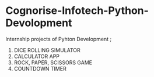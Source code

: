 # Cognorise-Infotech-Python-Devolopment
Internship projects of Pyhton Development ;
1. DICE ROLLING SIMULATOR
2. CALCULATOR APP
3. ROCK, PAPER, SCISSORS GAME
4. COUNTDOWN TIMER

